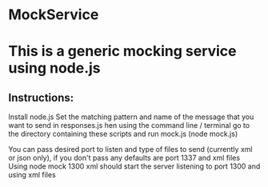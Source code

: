 MockService
===========
This is a generic mocking service using node.js
===========

Instructions:
-------------------------------------------------------------------
Install node.js
Set the matching pattern and name of the message that you want to send in responses.js hen using the command line / terminal go to the directory containing these scripts and run mock.js (node mock.js)

You can pass desired port to listen and type of files to send (currently xml or json only), if you don't pass any defaults are port 1337 and xml files
Using node mock 1300 xml should start the server listening to port 1300 and using xml files
